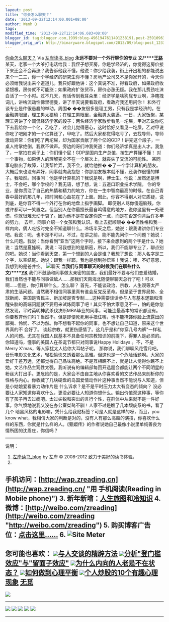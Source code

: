 ```yaml
---
layout: post
title: "你会怎么聊天？"
date: '2013-09-22T12:14:00.001+08:00'
author: Wenh Q
tags:
modified_time: '2013-09-22T12:14:06.683+08:00'
blogger_id: tag:blogger.com,1999:blog-4961947611491238191.post-2591096372879509769
blogger_orig_url: http://binaryware.blogspot.com/2013/09/blog-post_1233.html
---
```

[你会怎么聊天？](http://zreading.cn.feedsportal.com/c/35042/f/647833/s/317d032b/sc/38/l/0L0Szreading0Bcn0Carchives0C39960Bhtml/story01.htm)
Via [左岸读书_blog](http://www.zreading.cn/)
**永远不要对一个外行聊你的专业**
**文/****[王路](http://www.acfun.tv/a/ac489909)**
某天，老家一个大爷打电话给我：我侄子想买房，你是学经济的，你觉得这房价接下来还会不会再涨？我告诉他我不懂，他说：你少给我装，街上开出租的都能说出来个一二三，你一个学经济的研究生你不懂？房地产公司又不是你家开的，今天你必须给我说出来个道道儿。我只好跟他讲：这个真说不准，得看政府，如果政府收紧银根，房价就不可能涨；如果政府扩张货币，房价必涨无疑。我在那儿费劲吐沫白活了一个小时。过不几天，有话传到我耳朵里：经济学是啥狗屁专业啊，净瞎拽词儿，讲啥流动性佛里德曼，讲了半天说要看政府，看政府我还用问你！
和外行谈专业是件很愚蠢的举动。周围�
��友很多是理工男，只有我是学经济的。在金融男眼里，理工男太猥琐；在理工男眼里，金融男太装逼。一日，大家饭聚，某理工男讲了个调侃经济学家的段子：两名经济学家散步看见一坨屎，甲对乙说你吃下去我给你一个亿，乙吃了，过会儿觉得恶心，这时恰好又看见一坨屎，乙对甲说你吃了吧刚才的一个亿算还了，甲吃了。然后大家都觉得吃亏了，去找导师，导师激动异常：你们吃了两坨屎，却为国家贡献了两个亿的GDP！讲完这个段子，一桌人拊掌绝倒，我默不做声。旁边的哥们冲我笑道：你们经济学真是出人才。我急了，一掌拍在桌子上：你们懂个屁！GDP是国内生产总值，按生产算懂不懂！
对一个事物，如果俩人的理解完全不在一个层次上，就丧失了交流的可能性。
某同事电脑出了故障，让我帮忙弄，我不会，就给他推�
�了一个学计算机的朋友。大概后来也没有弄好，同事就向我抱怨：你那朋友根本就不懂，还装作很懂的样子。我哑然。同事问：他是学计算机的？我说是啊，博士生。他说：居然还是博士，不会吧，哪个学校的？我无语，想了想，说：五道口职业技术学院。
你的专业，是你贯注了自己的热情和精力的地方，你在一生中智商最高的时候，在自己青春中最好的那几年，把时间和心血花在了上面。因此，你容不得别人对它质疑，说到底，是你容不得一个外行在你的地盘上指手画脚。
即便别人骂你傻逼脑残，你或许都可以一笑置之。但当别人在你最擅长最自鸣得意的地方，说你这里有一处硬伤，你就很难无动于衷了。因为他不是在否定你这一点，而是在否定你背后许多年的努力。
去年，同事介绍一个女孩和我认识。看上去挺顺眼�
��但性格和我一样内向，俩人吃饭时完全不知道聊什么。冷场半天之后，她说：跟我讲讲你们专业吧。我说：呃，也不是不可以，不过，在讲之前，能不能先问你一个问题？她说：什么问题。我说：当你看到"亚当"这两个字时，接下来会想到的两个字是什么？她说：当然是夏娃啊。我说：可我想到的是斯密，所以，我们不能聊专业了，聊点别的吧。她说：当你看到天空，第一个想到的人会是谁？我想了想说：那人名字是三个字，以空结尾。她说：跟我一样耶，我也是想到孙悟空！我说：噢，不好意思，我想到的是苍井空。
![聊天](http://www.zreading.net/wp-content/uploads/2013/09/6b6.jpg)
**当我们与同事聊天的时候我们在聊些什么**
**文/****[YK](http://www.bukaopu.com/2013/08/15/2484/)**
我们不鼓励和同事做太亲密的朋友，我们最好不要与他们恋爱结婚，我们当然也不能与同事做敌人……那我们天南海北随便聊聊天总行了吧！可以啊……但是，你打算聊什么，怎么聊？
首先，不能谈政治、宗教、人生观等太严肃的生活问题。当然我不相信同事里真有谁会反党反革命。但是至于世界局势、全球新闻、美国是否民主、新加坡是否专制……这种需要谈话参与人有基本逻辑和清醒头脑的高端问题就不要用来试炼同事了吧！其实不怕大家意见不一，怕的是你忽然发现，平时英明神武杀伐决断MBA毕业的同事，可能连最基本的常识都没有。你要教育他们吗？当然不。但是即便死死用手捂住嘴，也不能掩饰你脸上流露出的鄙夷、怜悯、不以为然。你不想看不起你的同事，也不想让自己知道，原来这个世界真的不
会好了。
谈起宗教，就更伤感情了。这几乎是和"你穿几号内裤"一样私人的问题。尤其在我国人民基本不具备任何宗教知识的前提下，得罪人是必须的。你知道吗，懂事的美国人在圣诞节都只对同事说Happy
Holidays 。不，不是Merry X'mas，等人家犹太人给你大耳帖子呢。
那你说，我们聊聊风花雪月吧。音乐电影文化艺术，轻松愉快又透着那么高雅。但这也是一个危险话题啊。大家的爱好千差万远，还都觉得自己品味高绝。不是互相瞧不上，就是让人觉得你瞧不上她。文艺作品主观性太强，我听说有的编辑部每回开选题会都能让两个不同明星的粉丝大打出手。更危险的是，大家会不由自主地从你喜欢看的文艺作品来剖析你的性格与内心。你收藏了几块硬盘的岛国爱情动作片这种事当然不能说与人知道，但是小姑娘爱看暴力动作片是
什么诉求？是不是平时压力太大有变态的倾向？
没必要让人家知道你喜欢什么，更没必要让人知道你想什么。输出价值观这种事，等你有了孩子再去过瘾吧。太过尖锐和突出的言行个性，在群体中从来就不是一件好事。你气愤地说我又没在办公室桀骜不驯！人家不过是瞧了几本颓废系的书，看了几个
暗黑风格的电影嘛，凭什么给我贴标签？可是人就是这样的呀，而且，you know
what，我相信大家的判断是对的，没有人有那么高超的演技，你喜欢什么样的东西，你就是什么样的人。《甄嬛传》的作者说她自己最像小说里单纯善良为情所困的沈眉庄，你信吗？

* * * * *

说明：
1. [左岸读书_blog](http://zreading.cn/) by 左岸 © 2008-2012
致力于美好的读书体验。
2.
手机访问：[http://wap.zreading.cn](http://wap.zreading.cn/ "用   手机阅读(Reading in Mobile phone)")
3.
新年新增：[人生旅图](http://www.zreading.net/ "人生旅图")和[冷知识](http://www.zreading.net/lenzhishi "冷知识")
4.
微博：[http://weibo.com/zreading](http://weibo.com/zreading "http://weibo.com/zreading")
5.
购买博客广告位：[点击这里……](http://www.zreading.cn/about#ad "看了会心动!")
6. ![Site Meter](http://s12.sitemeter.com/meter.asp?site=s12zxfclz)
  ------------------------------------------------------------------------------------------------------------------------------------------------------------------------------------------------------------------------------------------------------------
  **您可能也喜欢：**
  ![](http://static.wumii.cn/images/widget/widget_solidPoint.gif)[与人交谈的精辟方法](http://app.wumii.com/ext/redirect?url=http%3A%2F%2Fwww.zreading.cn%2Farchives%2F1044.html&from=http%3A%2F%2Fwww.zreading.cn%2Farchives%2F3996.html)
  ![](http://static.wumii.cn/images/widget/widget_solidPoint.gif)[分析"登门槛效应"与"留面子效应"](http://app.wumii.com/ext/redirect?url=http%3A%2F%2Fwww.zreading.cn%2Farchives%2F2374.html&from=http%3A%2F%2Fwww.zreading.cn%2Farchives%2F3996.html)
  ![](http://static.wumii.cn/images/widget/widget_solidPoint.gif)[为什么内向的人老是不在状态？](http://app.wumii.com/ext/redirect?url=http%3A%2F%2Fwww.zreading.cn%2Farchives%2F3%20%20%20530.html&from=http%3A%2F%2Fwww.zreading.cn%2Farchives%2F3996.html)
  ![](http://static.wumii.cn/images/widget/widget_solidPoint.gif)[如何做到心理平衡](http://app.wumii.com/ext/redirect?url=http%3A%2F%2Fwww.zreading.cn%2Farchives%2F1222.html&from=http%3A%2F%2Fwww.zreading.cn%2Farchives%2F3996.html)
  ![](http://static.wumii.cn/images/widget/widget_solidPoint.gif)[个人炒股的10个有趣心理现象](http://app.wumii.com/ext/redirect?url=http%3A%2F%2Fwww.zreading.cn%2Farchives%2F1559.html&from=http%3A%2F%2Fwww.zreading.cn%2Farchives%2F3996.html)
  [无觅](http://www.wumii.com/widget/relatedItems "无觅关联推荐")
  ------------------------------------------------------------------------------------------------------------------------------------------------------------------------------------------------------------------------------------------------------------

![](http://zreading.cn.feedsportal.com/c/35042/f/647833/s/317d032b/sc/38/mf.gif)
  -------------------------------------------------------------------------------------------------------------------------------------------------------------------------------------------------------------------------------------------------------------------------------------------------------------------------------------------------------------------------------------------------------------------------------------------------------------------------------------------------------------------------------------------------------------------------------------------------------------------------------------------------------------------------------------------------------------------------------------------------------------------------------------------------------------------------------------------------------------------------------------------------------------------------------------------------------------------------------------------------------------------------------------------------------------------------------------------------------------------------------------------------- --
  [![](http://res3.feedsportal.com/social/twitter.png)](http://share.feedsportal.com/share/twitter/?u=http%3A%2F%2Fwww.zreading.cn%2Farchives%2F3996.html&t=%E4%BD%A0%E4%BC%9A%E6%80%8E%E4%B9%88%E8%81%8A%E5%A4%A9%EF%BC%9F) [![](http://res3.feedsportal.com/social/facebook.png)](http://share.feedsportal.com/share/facebook/?u=http%3A%2F%2Fwww.zreading.cn%2Farchives%2F3996.html&t=%E4%BD%A0%E4%BC%9A%E6%80%8E%E4%B9%88%E8%81%8A%E5%A4%A9%EF%BC%9F) [![](http://res3.feedsportal.com/social/linkedin.png)](http://share.feedsportal.com/share/linkedin/?u=http%3A%2F%2Fwww%20%20%20.zreading.cn%2Farchives%2F3996.html&t=%E4%BD%A0%E4%BC%9A%E6%80%8E%E4%B9%88%E8%81%8A%E5%A4%A9%EF%BC%9F) [![](http://res3.feedsportal.com/social/googleplus.png)](http://share.feedsportal.com/share/gplus/?u=http%3A%2F%2Fwww.zreading.cn%2Farchives%2F3996.html&t=%E4%BD%A0%E4%BC%9A%E6%80%8E%E4%B9%88%E8%81%8A%E5%A4%A9%EF%BC%9F) [![](http://res3.feedsportal.com/social/email.png)](http://share.feedsportal.com/share/email/?u=http%3A%2F%2Fwww.zreading.cn%2Farchives%2F3996.html&t=%E4%BD%A0%E4%BC%9A%E6%80%8E%E4%B9%88%E8%81%8A%E5%A4%A9%EF%BC%9F)   
  -------------------------------------------------------------------------------------------------------------------------------------------------------------------------------------------------------------------------------------------------------------------------------------------------------------------------------------------------------------------------------------------------------------------------------------------------------------------------------------------------------------------------------------------------------------------------------------------------------------------------------------------------------------------------------------------------------------------------------------------------------------------------------------------------------------------------------------------------------------------------------------------------------------------------------------------------------------------------------------------------------------------------------------------------------------------------------------------------------------------------------------------------- --
